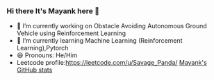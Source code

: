 ### Hi there It's Mayank here 👋
- 🔭 I’m currently working on Obstacle Avoiding Autonomous Ground Vehicle using Reinforcement Learning
- 🌱 I’m currently learning Machine Learning (Reinforcement Learning),Pytorch
- 😄 Pronouns: He/Him
- Leetcode profile:https://leetcode.com/u/Savage_Panda/
[Mayank's GitHub stats](https://github-readme-stats.vercel.app/api?username=Mayank328&show_icons=true&theme=radical)

